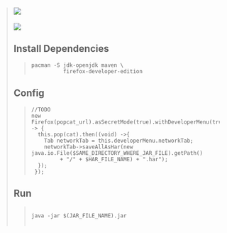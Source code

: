 
> # [![](https://raw.githubusercontent.com/TaYaKi71751/NVMe/gh-pages/svg/n.svg)](https://github.com/TaYaKi71751/NVMe/releases)
> [![](https://github.com/TaYaKi71751/NVme/actions/workflows/main.yml/badge.svg)](https://github.com/TaYaKi71751/NVme/actions/workflows/main.yml)
> <br>
> ## Install Dependencies
>> ```
>> pacman -S jdk-openjdk maven \
>>           firefox-developer-edition
>> ```
> ## Config
>> ```
>> //TODO 
>> new Firefox(popcat_url).asSecretMode(true).withDeveloperMenu(true).execute().then(this -> {
>>   this.pop(cat).then((void) ->{
>>     Tab networkTab = this.developerMenu.networkTab;
>>     networkTab->saveAllAsHar(new java.io.File($SAME_DIRECTORY_WHERE_JAR_FILE).getPath() 
>>          + "/" + $HAR_FILE_NAME) + ".har");
>>   }); 
>>  });
>> ```
> ## Run
>> <pre>
>> <code>
>> java -jar $(JAR_FILE_NAME).jar
>> </code>
>> </pre>
